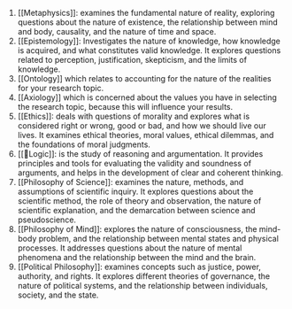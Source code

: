
1. [[Metaphysics]]: examines the fundamental nature of reality, exploring questions about the nature of existence, the relationship between mind and body, causality, and the nature of time and space.
2. [[Epistemology]]: Investigates the nature of knowledge, how knowledge is acquired, and what constitutes valid knowledge. It explores questions related to perception, justification, skepticism, and the limits of knowledge.
3. [[Ontology]] which relates to accounting for the nature of the realities for your research topic.
4. [[Axiology]] which is concerned about the values you have in selecting the research topic, because this will influence your results.
5. [[Ethics]]: deals with questions of morality and explores what is considered right or wrong, good or bad, and how we should live our lives. It examines ethical theories, moral values, ethical dilemmas, and the foundations of moral judgments.
6. [[🧩Logic]]: is the study of reasoning and argumentation. It provides principles and tools for evaluating the validity and soundness of arguments, and helps in the development of clear and coherent thinking.
7. [[Philosophy of Science]]: examines the nature, methods, and assumptions of scientific inquiry. It explores questions about the scientific method, the role of theory and observation, the nature of scientific explanation, and the demarcation between science and pseudoscience.
8. [[Philosophy of Mind]]: explores the nature of consciousness, the mind-body problem, and the relationship between mental states and physical processes. It addresses questions about the nature of mental phenomena and the relationship between the mind and the brain.
9. [[Political Philosophy]]: examines concepts such as justice, power, authority, and rights. It explores different theories of governance, the nature of political systems, and the relationship between individuals, society, and the state.

